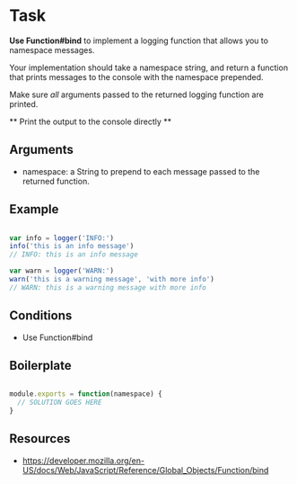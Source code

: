 # Task

**Use Function#bind** to implement a logging function that allows you to namespace messages.

Your implementation should take a namespace string, and return a function that prints messages to the console with the namespace prepended.

Make sure *all* arguments passed to the returned logging function are printed.

** Print the output to the console directly **

## Arguments

* namespace: a String to prepend to each message passed to the returned function.

## Example

``` js

var info = logger('INFO:')
info('this is an info message')
// INFO: this is an info message

var warn = logger('WARN:')
warn('this is a warning message', 'with more info')
// WARN: this is a warning message with more info

```

## Conditions

* Use Function#bind

## Boilerplate

``` js

module.exports = function(namespace) {
  // SOLUTION GOES HERE
}

```

## Resources

* https://developer.mozilla.org/en-US/docs/Web/JavaScript/Reference/Global_Objects/Function/bind